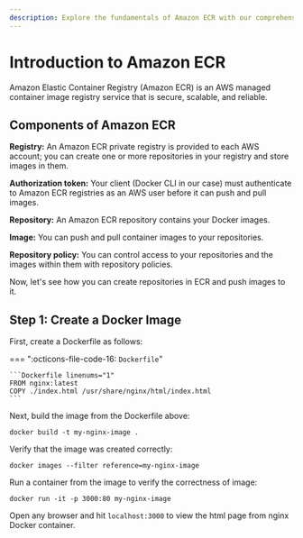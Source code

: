 ```yaml
---
description: Explore the fundamentals of Amazon ECR with our comprehensive guide. Learn how to leverage Amazon Elastic Container Registry efficiently. Dive into ECR basics for seamless container image management.
---
```


# Introduction to Amazon ECR

Amazon Elastic Container Registry (Amazon ECR) is an AWS managed container image registry service that is secure, scalable, and reliable.


## Components of Amazon ECR

**Registry:** An Amazon ECR private registry is provided to each AWS account; you can create one or more repositories in your registry and store images in them.

**Authorization token:** Your client (Docker CLI in our case) must authenticate to Amazon ECR registries as an AWS user before it can push and pull images.

**Repository:** An Amazon ECR repository contains your Docker images.

**Image:** You can push and pull container images to your repositories.

**Repository policy:** You can control access to your repositories and the images within them with repository policies.


Now, let's see how you can create repositories in ECR and push images to it.



## Step 1: Create a Docker Image

First, create a Dockerfile as follows:

=== ":octicons-file-code-16: `Dockerfile`"

    ```Dockerfile linenums="1"
    FROM nginx:latest
    COPY ./index.html /usr/share/nginx/html/index.html
    ```

Next, build the image from the Dockerfile above:

```
docker build -t my-nginx-image .
```

Verify that the image was created correctly:

```
docker images --filter reference=my-nginx-image
```

Run a container from the image to verify the correctness of image:

```
docker run -it -p 3000:80 my-nginx-image
```

Open any browser and hit `localhost:3000` to view the html page from nginx Docker container.

